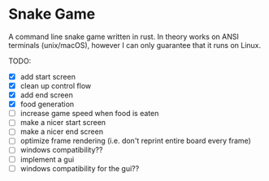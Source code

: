 # Snake Game

A command line snake game written in rust. In theory works on ANSI terminals (unix/macOS),
however I can only guarantee that it runs on Linux. 

TODO:
- [x] add start screen 
- [x] clean up control flow
- [x] add end screen 
- [x] food generation 
- [ ] increase game speed when food is eaten
- [ ] make a nicer start screen
- [ ] make a nicer end screen
- [ ] optimize frame rendering (i.e. don't reprint entire board every frame)
- [ ] windows compatibility?? 
- [ ] implement a gui
- [ ] windows compatibility for the gui?? 
